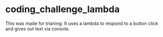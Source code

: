# coding_challenge_lambda
This was made for trianing. It uses a lambda to respond to a button click and gives out text via console.
